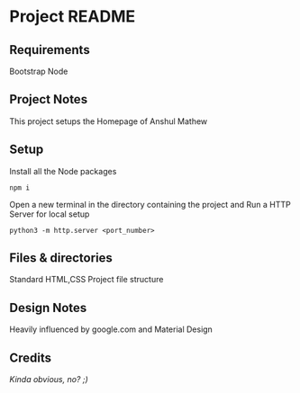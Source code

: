 # Project README

## Requirements

Bootstrap
Node

## Project Notes

This project setups the Homepage of Anshul Mathew

## Setup

Install all the Node packages

```
npm i
```

Open a new terminal in the directory containing the project and
Run a HTTP Server for local setup

```
python3 -m http.server <port_number>
```

## Files & directories

Standard HTML,CSS Project file structure

## Design Notes

Heavily influenced by google.com and Material Design

## Credits

_Kinda obvious, no? ;)_
